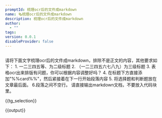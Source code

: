 ```yaml
---
promptId: 梳理ocr后的文件成markdown
name: 🗞️梳理ocr后的文件成markdown
description: 梳理ocr后的文件成markdown
author:
  - ""
tags:
version: 0.0.1
disableProvider: false
---
```

```handlebars

```

请将下面文字梳理ocr后的文件成markdown，排除不是正文的内容，其他要求如下： 1. 一二三四五等、为二级标题 2. （一二三四五六七八九）为三级标题 3. 表格ocr出来排版有问题，你可以根据内容调整好吗？ 4. 在标题下方直接添加"%%card%%"，然后紧接着在下一行开始段落内容 5. 将选择题和判断题放在文章最后面。 6.段落之间不空行。 请直接输出markdown文档，不要放入代码块里。
	
{{tg_selection}}

{{output}}
